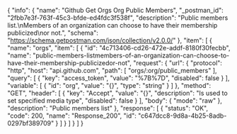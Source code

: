 {
  "info": {
    "name": "Github Get Orgs Org Public Members",
    "_postman_id": "2fbb7e3f-763f-45c3-bfde-ed4fdc3f538f",
    "description": "Public members list.\nMembers of an organization can choose to have their membership publicized\nor not.",
    "schema": "https://schema.getpostman.com/json/collection/v2.0.0/"
  },
  "item": [
    {
      "name": "orgs",
      "item": [
        {
          "id": "4c713406-cd26-472e-addf-8180f30fecbb",
          "name": "public-members-listmembers-of-an-organization-can-choose-to-have-their-membership-publicizedor-not",
          "request": {
            "url": {
              "protocol": "http",
              "host": "api.github.com",
              "path": [
                "orgs/:org/public_members"
              ],
              "query": [
                {
                  "key": "access_token",
                  "value": "%7B%7D",
                  "disabled": false
                }
              ],
              "variable": [
                {
                  "id": "org",
                  "value": "{}",
                  "type": "string"
                }
              ]
            },
            "method": "GET",
            "header": [
              {
                "key": "Accept",
                "value": "{}",
                "description": "Is used to set specified media type",
                "disabled": false
              }
            ],
            "body": {
              "mode": "raw"
            },
            "description": "Public members list"
          },
          "response": [
            {
              "status": "OK",
              "code": 200,
              "name": "Response_200",
              "id": "c647dcc8-9d8a-4b25-8adb-0297bf389709"
            }
          ]
        }
      ]
    }
  ]
}